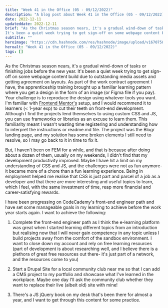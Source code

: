 ```yaml
---
title: "Week 41 in the Office (05 - 09/12/2022)"
description: "A blog post about Week 41 in the Office (05 - 09/12/2022)"
date: 2022-12-11
updateddate: 2022-12-11
brief: "As the Christmas season nears, it's a gradual wind-down of tasks or finishing jobs before the new year.
It's been a quiet week trying to get sign-off on some webpage content build due to outstanding media assets and getting agreement on layouts. As p..."
subtitle: ""
heroimage: "https://cdn.hashnode.com/res/hashnode/image/upload/v1670758527996/5ngTTrGiU.jpeg"
heroalt: "Week 41 in the Office (05 - 09/12/2022)"
tags: []
---
```


As the Christmas season nears, it's a gradual wind-down of tasks or finishing jobs before the new year.
It's been a quiet week trying to get sign-off on some webpage content build due to outstanding media assets and getting agreement on layouts. As part of the work contract agreement I have, the apprenticeship training brought up a familiar learning pattern where you get a design in the form of an image (or Figma file if you pay). Your challenge is to reproduce the design using whatever tools you want. I'm familiar with [Frontend Mentor's](https://www.frontendmentor.io/) setup, and I would recommend it to learners (< 1-year exp) to cut their teeth on front-end development. Although I find the projects lend themselves to using custom CSS and JS, you can use frameworks or libraries as an excuse to learn them. This familiarity meant I wasn't wasting time registering and understanding how to interpret the instructions or readme.md file. The project was the Blogr landing page, and my solution has some broken elements I still need to resolve, so I may go back to it in time to fix it.

But, I haven't been on FEM for a while, and that is because after doing about a dozen of them, usually on my weekends, I didn't find that my development productivity improved. Maybe I have hit a limit on my understanding 
of CSS and JS, and the challenges were not as fun anymore- it became more of a chore than a fun learning experience. Being in employment helped me realise that CSS is just part and parcel of a job as a developer and that there are more interesting and useful topics to learn, which I feel, with the same investment of time, reap more financial and career-satisfying rewards.

I have been progressing on CodeCademy's front-end engineer path and have set some manageable goals in my learning to achieve before the work year starts again. I want to achieve the following:

1. Complete the front-end engineer path as I think the e-learning platform was great when I started learning different topics from an introduction but realising now that I will never gain competency in any topic unless I build projects away from the comfort of the sandbox environment. I want to close down my account and rely on free learning resources (part of development is about researching well, and I believe there is a plethora of great free resources out there- it's just part of a network, and the resources come to you)

2. Start a Drupal Site for a local community club near me so that I can add a CMS project to my portfolio and showcase what I've learned in the workplace. Maybe one day I'll ask the community club whether they want to replace their live (albeit old) site with mine!

3. There's a JS jQuery book on my desk that's been there for almost a year, and I want to get through this content for some practice.